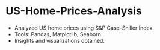 # US-Home-Prices-Analysis
* Analyzed US home prices using S&P Case-Shiller Index.
* Tools: Pandas, Matplotlib, Seaborn.
* Insights and visualizations obtained.
